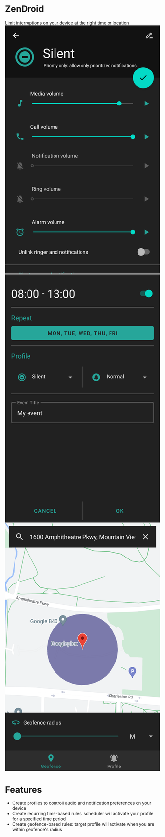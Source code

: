 # ZenDroid
Limit interruptions on your device at the right time or location
![Screenshot](1.png) ![Screenshot](2.png) ![Screenshot](3.png)
# Features
- Create profiles to controll audio and notification preferences on your device
- Create recurring time-based rules: scheduler will activate your profile for a specified time period 
- Create geofence-based rules: target profile will activate when you are within geofence's radius
